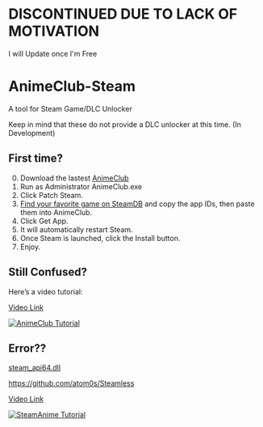 # DISCONTINUED DUE TO LACK OF MOTIVATION
I will Update once I'm Free



# AnimeClub-Steam
A tool for Steam Game/DLC Unlocker

Keep in mind that these do not provide a DLC unlocker at this time.
(In Development)

## First time?
0. Download the lastest [AnimeClub ](https://github.com/RealSyferX/AnimeClub-Steam/releases)
1. Run as Administrator AnimeClub.exe
2. Click Patch Steam.
3. [Find your favorite game on SteamDB](https://steamdb.info/) and copy the app IDs, then paste them into AnimeClub.
4. Click Get App.
5. It will automatically restart Steam.
6. Once Steam is launched, click the Install button.
7. Enjoy.

## Still Confused?
Here’s a video tutorial:

[Video Link](https://youtu.be/T7MubzYmckw)

[![AnimeClub Tutorial](https://img.youtube.com/vi/T7MubzYmckw/0.jpg)](https://youtu.be/T7MubzYmckw)


## Error??
[steam_api64.dll](https://raw.githubusercontent.com/RealSyferX/AnimeClub-Steam/main/steamapi.zip)

https://github.com/atom0s/Steamless

[Video Link](https://www.youtube.com/watch?v=I_gpvyR7CLA)

[![SteamAnime Tutorial](https://img.youtube.com/vi/I_gpvyR7CLA/0.jpg)](https://www.youtube.com/watch?v=I_gpvyR7CLA)
